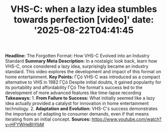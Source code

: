 ﻿---
title: "VHS-C: when a lazy idea stumbles towards perfection [video]'
date: '2025-08-22T04:41:45"
category: "Markets"
summary: ""
slug: "vhsc when a lazy idea stumbles towards perfection video"
source_urls:
  - "https://www.youtube.com/watch?v=HFYWHeBhYbM"
seo:
  title: "VHS-C: when a lazy idea stumbles towards perfection [video] | Hash n Hedge'
  description: '"
  keywords: ["news", "markets", "brief"]
---
**Headline:** The Forgotten Format: How VHS-C Evolved into an Industry Standard  **Summary Meta Description:** In a nostalgic look back, learn how VHS-C, once considered a lazy idea, surprisingly became an industry standard. This video explores the development and impact of this format on home entertainment.  **Key Points:**  ΓÇó VHS-C was introduced as a compact alternative to VHS in 1982 ΓÇó Despite initial doubts, it gained popularity for its portability and affordability ΓÇó The format's success led to the development of more advanced features like time-lapse recording  **Takeaways:**  1. **From Failure to Success:** What initially seemed like a lazy idea actually provided a catalyst for innovation in home entertainment technology. 2. **Adaptation and Evolution:** VHS-C's success demonstrates the importance of adapting to consumer demands, even if that means iterating from an initial concept.  **Sources:** https://www.youtube.com/watch?v=HFYWHeBhYbM 
